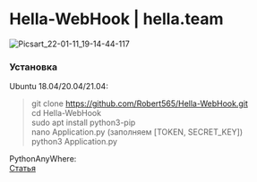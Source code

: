 # Hella-WebHook | hella.team

![Picsart_22-01-11_19-14-44-117](https://user-images.githubusercontent.com/64583205/151546628-406742d1-86ee-41db-94b7-3e296c6220a1.jpg)

### Установка

Ubuntu 18.04/20.04/21.04:
> git clone https://github.com/Robert565/Hella-WebHook.git <br/>
> cd Hella-WebHook <br/>
> sudo apt install python3-pip <br/>
> nano Application.py (заполняем [TOKEN, SECRET_KEY]) <br/>
> python3 Application.py <br/>

PythonAnyWhere: <br/>
[Статья](https://vk.com/@hella_cb-install-wh-paw)
